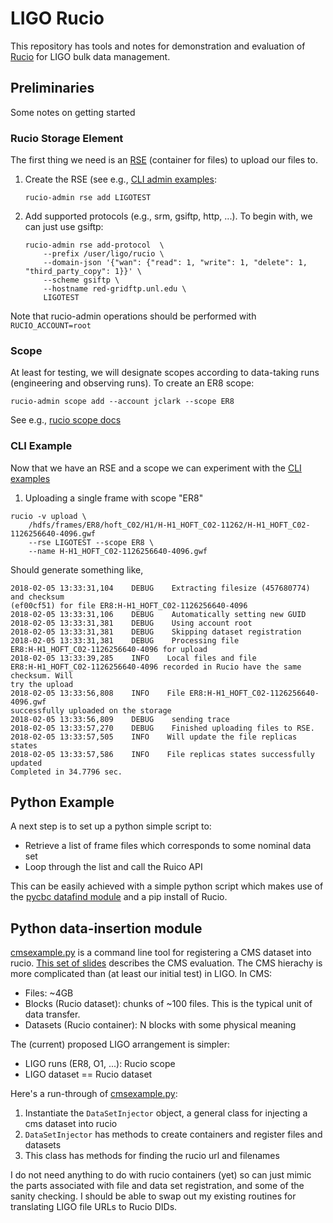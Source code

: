 # LIGO Rucio
This repository has tools and notes for demonstration and evaluation of
[Rucio](https://rucio.cern.ch/) for LIGO bulk data management.

## Preliminaries
Some notes on getting started

### Rucio Storage Element
The first thing we need is an
[RSE](http://tbeerman-rucio.readthedocs.io/en/latest/overview_Rucio_Storage_Element.html)
(container for files) to upload our files to.

 1. Create the RSE (see e.g., [CLI admin
    examples](https://rucio.readthedocs.io/cli_admin_examples.html):
    ```
    rucio-admin rse add LIGOTEST
    ```
 1. Add supported protocols (e.g., srm, gsiftp, http, ...).  To begin with, we can just use gsiftp:
    ```
    rucio-admin rse add-protocol  \
        --prefix /user/ligo/rucio \
        --domain-json '{"wan": {"read": 1, "write": 1, "delete": 1, "third_party_copy": 1}}' \
        --scheme gsiftp \
        --hostname red-gridftp.unl.edu \
        LIGOTEST
    ```
Note that rucio-admin operations should be performed with `RUCIO_ACCOUNT=root`

### Scope
At least for testing, we will designate scopes according to data-taking runs
(engineering and observing runs).   To create an ER8 scope:
```
rucio-admin scope add --account jclark --scope ER8
```
See e.g., [rucio scope
docs](https://rucio.readthedocs.io/cli_admin_examples.html#scope])

### CLI Example
Now that we have an RSE and a scope we can experiment with the [CLI
examples](https://rucio.readthedocs.io/cli_examples.html)

 1. Uploading a single frame with scope "ER8"

```
rucio -v upload \
    /hdfs/frames/ER8/hoft_C02/H1/H-H1_HOFT_C02-11262/H-H1_HOFT_C02-1126256640-4096.gwf
    --rse LIGOTEST --scope ER8 \
    --name H-H1_HOFT_C02-1126256640-4096.gwf
```

Should generate something like,

```
2018-02-05 13:33:31,104    DEBUG    Extracting filesize (457680774) and checksum
(ef00cf51) for file ER8:H-H1_HOFT_C02-1126256640-4096
2018-02-05 13:33:31,106    DEBUG    Automatically setting new GUID
2018-02-05 13:33:31,381    DEBUG    Using account root
2018-02-05 13:33:31,381    DEBUG    Skipping dataset registration
2018-02-05 13:33:31,381    DEBUG    Processing file
ER8:H-H1_HOFT_C02-1126256640-4096 for upload
2018-02-05 13:33:39,285    INFO    Local files and file
ER8:H-H1_HOFT_C02-1126256640-4096 recorded in Rucio have the same checksum. Will
try the upload
2018-02-05 13:33:56,808    INFO    File ER8:H-H1_HOFT_C02-1126256640-4096.gwf
successfully uploaded on the storage
2018-02-05 13:33:56,809    DEBUG    sending trace
2018-02-05 13:33:57,270    DEBUG    Finished uploading files to RSE.
2018-02-05 13:33:57,505    INFO    Will update the file replicas states
2018-02-05 13:33:57,586    INFO    File replicas states successfully updated
Completed in 34.7796 sec.
```


## Python Example

A next step is to set up a python simple script to:
 * Retrieve a list of frame files which corresponds to some nominal data set
 * Loop through the list and call the Ruico API

This can be easily achieved with a simple python script which makes use of
the [pycbc datafind
module](https://ldas-jobs.ligo.caltech.edu/~cbc/docs/pycbc/pycbc.workflow.html?highlight=datafind#module-pycbc.workflow.datafind) and a pip install of Rucio.  


## Python data-insertion module
[cmsexample.py](https://github.com/astroclark/ligo-rucio/blob/master/cmsexample.py)
is a command line tool for registering a CMS dataset into rucio.  [This set of
slides](https://indico.fnal.gov/event/16010/contribution/1/material/slides/0.pdf)
describes the CMS evaluation.  The CMS hierachy is more complicated than (at
least our initial test) in LIGO.  In CMS:
 * Files: ~4GB
 * Blocks (Rucio dataset): chunks of ~100 files.  This is the typical unit of data transfer.
 * Datasets (Rucio container): N blocks with some physical meaning

The (current) proposed LIGO arrangement is simpler:
 * LIGO runs (ER8, O1, ...):  Rucio scope
 * LIGO dataset == Rucio dataset


Here's a run-through of [cmsexample.py](https://github.com/astroclark/ligo-rucio/blob/master/cmsexample.py):
 1. Instantiate the `DataSetInjector` object, a general class for injecting a
    cms dataset into rucio
 1. `DataSetInjector` has methods to create containers and register files and
    datasets
 1. This class has methods for finding the rucio url and filenames

I do not need anything to do with rucio containers (yet) so can just mimic the
parts associated with file and data set registration, and some of the sanity
checking.  I should be able to swap out my existing routines for translating
LIGO file URLs to Rucio DIDs.
